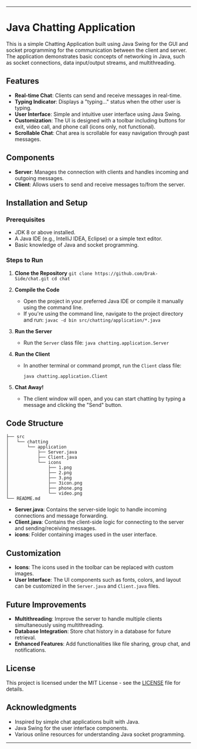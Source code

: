 

---

# Java Chatting Application

This is a simple Chatting Application built using Java Swing for the GUI and socket programming for the communication between the client and server. The application demonstrates basic concepts of networking in Java, such as socket connections, data input/output streams, and multithreading. 

## Features

- **Real-time Chat**: Clients can send and receive messages in real-time.
- **Typing Indicator**: Displays a "typing..." status when the other user is typing.
- **User Interface**: Simple and intuitive user interface using Java Swing.
- **Customization**: The UI is designed with a toolbar including buttons for exit, video call, and phone call (icons only, not functional).
- **Scrollable Chat**: Chat area is scrollable for easy navigation through past messages.

## Components

- **Server**: Manages the connection with clients and handles incoming and outgoing messages.
- **Client**: Allows users to send and receive messages to/from the server.

## Installation and Setup

### Prerequisites

- JDK 8 or above installed.
- A Java IDE (e.g., IntelliJ IDEA, Eclipse) or a simple text editor.
- Basic knowledge of Java and socket programming.

### Steps to Run

1. **Clone the Repository**
    `
    git clone https://github.com/Drak-Side/chat.git
    cd chat
    `

2. **Compile the Code**
    - Open the project in your preferred Java IDE or compile it manually using the command line.
    - If you're using the command line, navigate to the project directory and run:
      `
      javac -d bin src/chatting/application/*.java
      `

3. **Run the Server**
    - Run the `Server` class file:
      `
      java chatting.application.Server
      `

4. **Run the Client**
    - In another terminal or command prompt, run the `Client` class file:
      
      `java chatting.application.Client`
      

5. **Chat Away!**
    - The client window will open, and you can start chatting by typing a message and clicking the "Send" button.

## Code Structure

```
├── src
│   └── chatting
│       └── application
│           ├── Server.java
│           ├── Client.java
│           └── icons
│               ├── 1.png
│               ├── 2.png
│               ├── 3.png
│               ├── 3icon.png
│               ├── phone.png
│               └── video.png
└── README.md
```

- **Server.java**: Contains the server-side logic to handle incoming connections and message forwarding.
- **Client.java**: Contains the client-side logic for connecting to the server and sending/receiving messages.
- **icons**: Folder containing images used in the user interface.

## Customization

- **Icons**: The icons used in the toolbar can be replaced with custom images.
- **User Interface**: The UI components such as fonts, colors, and layout can be customized in the `Server.java` and `Client.java` files.

## Future Improvements

- **Multithreading**: Improve the server to handle multiple clients simultaneously using multithreading.
- **Database Integration**: Store chat history in a database for future retrieval.
- **Enhanced Features**: Add functionalities like file sharing, group chat, and notifications.

## License

This project is licensed under the MIT License - see the [LICENSE](LICENSE) file for details.

## Acknowledgments

- Inspired by simple chat applications built with Java.
- Java Swing for the user interface components.
- Various online resources for understanding Java socket programming.

---
